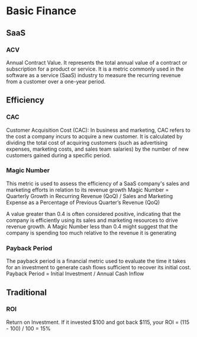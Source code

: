 # Basic Finance

## SaaS
### ACV
Annual Contract Value. It represents the total annual value of a contract or subscription for a product or service. It is a metric commonly used in the software as a service (SaaS) industry to measure the recurring revenue from a customer over a one-year period.

## Efficiency 
### CAC
Customer Acquisition Cost (CAC): In business and marketing, CAC refers to the cost a company incurs to acquire a new customer. It is calculated by dividing the total cost of acquiring customers (such as advertising expenses, marketing costs, and sales team salaries) by the number of new customers gained during a specific period.

### Magic Number
This metric is used to assess the efficiency of a SaaS company's sales and marketing efforts in relation to its revenue growth
Magic Number = Quarterly Growth in Recurring Revenue (QoQ) / Sales and Marketing Expense as a Percentage of Previous Quarter’s Revenue (QoQ)

A value greater than 0.4 is often considered positive, indicating that the company is efficiently using its sales and marketing resources to drive revenue growth. A Magic Number less than 0.4 might suggest that the company is spending too much relative to the revenue it is generating

### Payback Period
The payback period is a financial metric used to evaluate the time it takes for an investment to generate cash flows sufficient to recover its initial cost.
Payback Period =  Initial Investment / Annual Cash Inflow
​	
 

## Traditional 

### ROI
Return on Investment. If it invested $100 and got back $115, your ROI = (115 - 100) / 100 = 15% 


